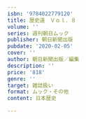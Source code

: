 ```yaml
---
isbn: '9784022779120'
title: 歴史道　Ｖｏｌ．８
volume: ''
series: 週刊朝日ムック
publisher: 朝日新聞出版
pubdate: '2020-02-05'
cover: ''
author: 朝日新聞出版／編集
description: ''
price: '818'
genre: ''
target: 雑誌扱い
format: ムック・その他
content: 日本歴史

---
```

